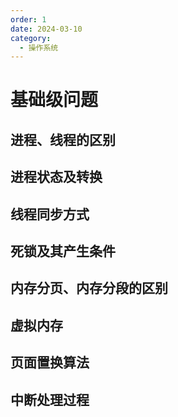 ```yaml
---
order: 1
date: 2024-03-10
category: 
  - 操作系统
---
```


# 基础级问题

## 进程、线程的区别

## 进程状态及转换

## 线程同步方式

## 死锁及其产生条件

## 内存分页、内存分段的区别

## 虚拟内存

## 页面置换算法

## 中断处理过程
